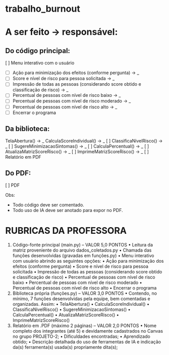 # trabalho_burnout

# A ser feito -> responsável:
## Do código principal:
[ ] Menu interativo com o usuário
- [ ] Ação para minimização dos efeitos (conforme pergunta) -> _
- [ ] Score e nível de risco para pessoa solicitada  -> _
- [ ] Impressão de todas as pessoas (considerando score obtido e classificação de risco)  -> _
- [ ] Percentual de pessoas com nível de risco baixo  -> _
- [ ] Percentual de pessoas com nível de risco moderado  -> _
- [ ] Percentual de pessoas com nível de risco alto  -> _
- [ ] Encerrar o programa 

## Da biblioteca:
TelaAbertura() -> _
CalculaScoreIndividual() -> _
[ ] ClassificaNivelRisco() -> _
[ ] SugereMinimizacaoSintomas() -> _
[ ] CalculaPercentual() -> _
[ ] AtualizaMatrizScoreRisco() -> _
[ ] ImprimeMatrizScoreRisco() -> _
[ ] Relatório em PDF

## Do PDF:
[ ] PDF

Obs:
- Todo código deve ser comentado.
- Todo uso de IA deve ser anotado para expor no PDF.



# RUBRICAS DA PROFESSORA
1. Código-fonte principal (main.py) – VALOR 5,0 PONTOS 
    • Leitura da matriz proveniente do arquivo dados_coletados.py 
    • Chamada das funções desenvolvidas (gravadas em funções.py) 
    • Menu interativo com usuário abrindo as seguintes opções: 
      • Ação para minimização dos efeitos (conforme pergunta) 
      • Score e nível de risco para pessoa solicitada 
      • Impressão de todas as pessoas (considerando score obtido e classificação de risco) 
      • Percentual de pessoas com nível de risco baixo 
      • Percentual de pessoas com nível de risco moderado 
      • Percentual de pessoas com nível de risco alto 
      • Encerrar o programa 
2. Biblioteca própria (funções.py) – VALOR 3,0 PONTOS 
    • Contendo, no mínimo, 7 funções desenvolvidas pela equipe, bem comentadas e organizadas. Assim: 
    • TelaAbertura() 
    • CalculaScoreIndividual() 
    • ClassificaNivelRisco() 
    • SugereMinimizacaoSintomas() 
    • CalculaPercentual() 
    • AtualizaMatrizScoreRisco() 
    • ImprimeMatrizScoreRisco() 
3. Relatório em .PDF (máximo 2 páginas) – VALOR 2,0 PONTOS 
    • Nome completo dos integrantes (até 5) e devidamente cadastrados no Canvas no grupo PROJETO-2; 
    • Dificuldades encontradas; 
    • Aprendizado obtido; 
    • Descrição detalhada do uso de ferramentas de IA e indicação da(s) ferramenta(s) usada(s) propriamente dita(s);
